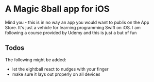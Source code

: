 # A Magic 8ball app for iOS
Mind you - this is in no way an app you would want to publis on the App Store. 
It's just a vehicle for learning programming Swift on iOS. 
I am following a course provided by Udemy and this is just a but of fun

## Todos
The following might be added:
* let the eightball react to nudges with your finger
* make sure it lays out properly on all devices

